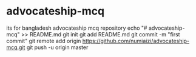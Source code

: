 # advocateship-mcq
its for bangladesh advocateship mcq repository
echo "# advocateship-mcq" >> README.md
git init
git add README.md
git commit -m "first commit"
git remote add origin https://github.com/numiaizi/advocateship-mcq.git
git push -u origin master

